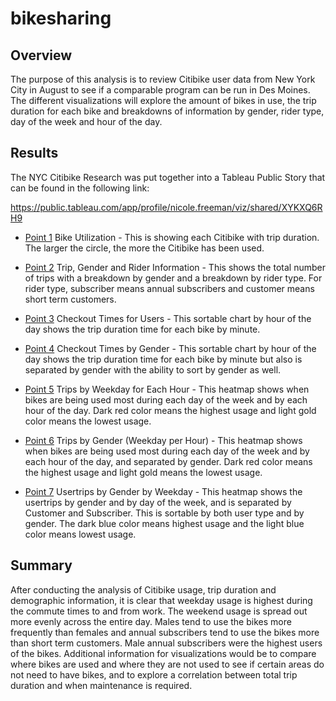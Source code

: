 # bikesharing

## Overview

The purpose of this analysis is to review Citibike user data from New York City in August to see if a comparable program can be run in Des Moines. The different visualizations will explore the amount of bikes in use, the trip duration for each bike and breakdowns of information by gender, rider type, day of the week and hour of the day. 

## Results

The NYC Citibike Research was put together into a Tableau Public Story that can be found in the following link:

https://public.tableau.com/app/profile/nicole.freeman/viz/shared/XYKXQ6RH9

- [Point 1](https://github.com/nfreeman19/bikesharing/blob/main/images/1%20-%20Bike%20Utilization.png) Bike Utilization - This is showing each Citibike with trip duration. The larger the circle, the more the Citibike has been used. 

- [Point 2](https://github.com/nfreeman19/bikesharing/blob/main/images/2%20-%20Trip%2C%20Gender%20and%20Rider%20Information.png) Trip, Gender and Rider Information - This shows the total number of trips with a breakdown by gender and a breakdown by rider type. For rider type, subscriber means annual subscribers and customer means short term customers.

- [Point 3](https://github.com/nfreeman19/bikesharing/blob/main/images/3%20-%20Checkout%20Times%20for%20Users.png) Checkout Times for Users - This sortable chart by hour of the day shows the trip duration time for each bike by minute.

- [Point 4](https://github.com/nfreeman19/bikesharing/blob/main/images/4%20-%20Checkout%20Times%20by%20Gender.png) Checkout Times by Gender - This sortable chart by hour of the day shows the trip duration time for each bike by minute but also is separated by gender with the ability to sort by gender as well.

- [Point 5](https://github.com/nfreeman19/bikesharing/blob/main/images/5%20-%20Trips%20by%20Weekday%20for%20Each%20Hour.png) Trips by Weekday for Each Hour - This heatmap shows when bikes are being used most during each day of the week and by each hour of the day. Dark red color means the highest usage and light gold color means the lowest usage.

- [Point 6](https://github.com/nfreeman19/bikesharing/blob/main/images/6%20-%20Trips%20by%20Gender%20(Weekday%20per%20Hour).png) Trips by Gender (Weekday per Hour) - This heatmap shows when bikes are being used most during each day of the week and by each hour of the day, and separated by gender. Dark red color means the highest usage and light gold means the lowest usage. 

- [Point 7](https://github.com/nfreeman19/bikesharing/blob/main/images/7%20-%20Usertrips%20by%20Gender%20by%20Weekday.png) Usertrips by Gender by Weekday - This heatmap shows the usertrips by gender and by day of the week, and is separated by Customer and Subscriber. This is sortable by both user type and by gender. The dark blue color means highest usage and the light blue color means lowest usage. 

## Summary

After conducting the analysis of Citibike usage, trip duration and demographic information, it is clear that weekday usage is highest during the commute times to and from work. The weekend usage is spread out more evenly across the entire day. Males tend to use the bikes more frequently than females and annual subscribers tend to use the bikes more than short term customers. Male annual subscribers were the highest users of the bikes. Additional information for visualizations would be to compare where bikes are used and where they are not used to see if certain areas do not need to have bikes, and to explore a correlation between total trip duration and when maintenance is required. 
